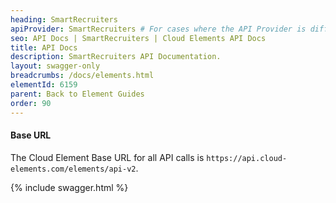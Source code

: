 ```yaml
---
heading: SmartRecruiters
apiProvider: SmartRecruiters # For cases where the API Provider is different than the element name. e;g;, ServiceNow vs. ServiceNow Oauth
seo: API Docs | SmartRecruiters | Cloud Elements API Docs
title: API Docs
description: SmartRecruiters API Documentation.
layout: swagger-only
breadcrumbs: /docs/elements.html
elementId: 6159
parent: Back to Element Guides
order: 90
---
```


#### Base URL

The Cloud Element Base URL for all API calls is `https://api.cloud-elements.com/elements/api-v2`.

{% include swagger.html %}
